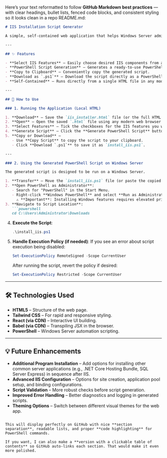 Here’s your text reformatted to follow **GitHub Markdown best practices** — with clear headings, bullet lists, fenced code blocks, and consistent styling so it looks clean in a repo README.md:

````markdown
# IIS Installation Script Generator

A simple, self-contained web application that helps Windows Server administrators generate PowerShell scripts to automate the installation of Internet Information Services (IIS) and its selected features.

---

## ✨ Features

- **Select IIS Features** – Easily choose desired IIS components from a user-friendly interface.
- **PowerShell Script Generation** – Generates a ready-to-use PowerShell script (`.ps1`) based on your selections.
- **Copy to Clipboard** – Conveniently copy the generated script.
- **Download as `.ps1`** – Download the script directly as a PowerShell file.
- **Self-Contained** – Runs directly from a single HTML file in any modern web browser. No server or complex setup required.

---

## 🚀 How to Use

### 1. Running the Application (Local HTML)

1. **Download** – Save the `iis_installer.html` file (or the full HTML content provided by the model previously) to your local computer.
2. **Open** – Open the saved `.html` file using any modern web browser (e.g., Chrome, Firefox, Edge, Safari).
3. **Select Features** – Tick the checkboxes for the IIS features you wish to install. Some common and recommended features are pre-selected by default.
4. **Generate Script** – Click the **Generate PowerShell Script** button. The script will appear in the text area below.
5. **Copy or Download** –  
   - Use **Copy Script** to copy the script to your clipboard.  
   - Click **Download `.ps1`** to save it as `install_iis.ps1`.

---

### 2. Using the Generated PowerShell Script on Windows Server

The generated script is designed to be run on a Windows Server.

1. **Transfer** – Move the `install_iis.ps1` file (or paste the copied script) onto your target Windows Server.
2. **Open PowerShell as Administrator**:
   - Search for "PowerShell" in the Start Menu.
   - Right-click **Windows PowerShell** and select **Run as Administrator**.  
     ⚠️ **Important**: Installing Windows features requires elevated privileges.
3. **Navigate to Script Location**:
   ```powershell
   cd C:\Users\Administrator\Downloads
````

4. **Execute the Script**:

   ```powershell
   .\install_iis.ps1
   ```
5. **Handle Execution Policy (if needed)**:
   If you see an error about script execution being disabled:

   ```powershell
   Set-ExecutionPolicy RemoteSigned -Scope CurrentUser
   ```

   After running the script, revert the policy if desired:

   ```powershell
   Set-ExecutionPolicy Restricted -Scope CurrentUser
   ```

---

## 🛠️ Technologies Used

* **HTML5** – Structure of the web page.
* **Tailwind CSS** – For rapid and responsive styling.
* **React (via CDN)** – Interactive UI building.
* **Babel (via CDN)** – Transpiling JSX in the browser.
* **PowerShell** – Windows Server automation scripting.

---

## 💡 Future Enhancements

* **Additional Program Installation** – Add options for installing other common server applications (e.g., .NET Core Hosting Bundle, SQL Server Express) in sequence after IIS.
* **Advanced IIS Configuration** – Options for site creation, application pool setup, and binding configurations.
* **Script Validation** – More robust checks before script generation.
* **Improved Error Handling** – Better diagnostics and logging in generated scripts.
* **Theming Options** – Switch between different visual themes for the web app.

```

This will display perfectly on GitHub with nice **section separation**, readable lists, and proper **code highlighting** for PowerShell commands.  

If you want, I can also make a **version with a clickable table of contents** so GitHub auto-links each section. That would make it even more polished.
```

